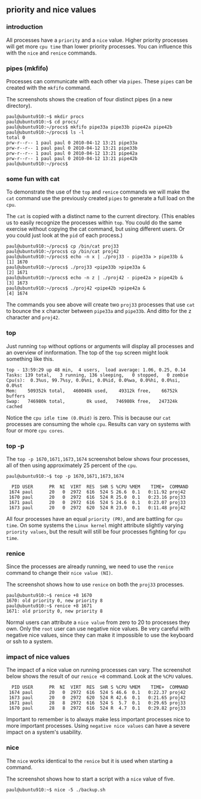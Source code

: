 ## priority and nice values

### introduction

All processes have a `priority` and a `nice` value. Higher
priority processes will get more `cpu time` than lower priority
processes. You can influence this with the `nice` and
`renice` commands.

### pipes (mkfifo)

Processes can communicate with each other via `pipes`.
These `pipes` can be created with the `mkfifo` command.

The screenshots shows the creation of four distinct pipes (in a new
directory).

    paul@ubuntu910:~$ mkdir procs
    paul@ubuntu910:~$ cd procs/
    paul@ubuntu910:~/procs$ mkfifo pipe33a pipe33b pipe42a pipe42b
    paul@ubuntu910:~/procs$ ls -l
    total 0
    prw-r--r-- 1 paul paul 0 2010-04-12 13:21 pipe33a
    prw-r--r-- 1 paul paul 0 2010-04-12 13:21 pipe33b
    prw-r--r-- 1 paul paul 0 2010-04-12 13:21 pipe42a
    prw-r--r-- 1 paul paul 0 2010-04-12 13:21 pipe42b
    paul@ubuntu910:~/procs$
            

### some fun with cat

To demonstrate the use of the `top` and `renice` commands we will make
the `cat` command use the previously created `pipes` to generate a full
load on the `cpu`.

The `cat` is copied with a distinct name to the current directory. (This
enables us to easily recognize the processes within `top`. You could do
the same exercise without copying the cat command, but using different
users. Or you could just look at the `pid` of each process.)

    paul@ubuntu910:~/procs$ cp /bin/cat proj33
    paul@ubuntu910:~/procs$ cp /bin/cat proj42
    paul@ubuntu910:~/procs$ echo -n x | ./proj33 - pipe33a > pipe33b &
    [1] 1670
    paul@ubuntu910:~/procs$ ./proj33 <pipe33b >pipe33a &
    [2] 1671
    paul@ubuntu910:~/procs$ echo -n z | ./proj42 - pipe42a > pipe42b &
    [3] 1673
    paul@ubuntu910:~/procs$ ./proj42 <pipe42b >pipe42a &
    [4] 1674
            

The commands you see above will create two `proj33` processes that use
`cat` to bounce the x character between `pipe33a` and `pipe33b`. And
ditto for the z character and `proj42`.

### top

Just running `top` without options or arguments will display all
processes and an overview of innformation. The top of the `top` screen
might look something like this.

    top - 13:59:29 up 48 min,  4 users,  load average: 1.06, 0.25, 0.14
    Tasks: 139 total,   3 running, 136 sleeping,   0 stopped,   0 zombie
    Cpu(s):  0.3%us, 99.7%sy, 0.0%ni, 0.0%id, 0.0%wa, 0.0%hi, 0.0%si, 0.0%st
    Mem:    509352k total,   460040k used,    49312k free,    66752k buffers
    Swap:   746980k total,        0k used,   746980k free,   247324k cached
            

Notice the `cpu idle time (0.0%id)` is zero. This is because our `cat`
processes are consuming the whole `cpu`. Results can vary on systems
with four or more `cpu cores`.

### top -p

The `top -p 1670,1671,1673,1674` screenshot below shows four processes,
all of then using approximately 25 percent of the `cpu`.

    paul@ubuntu910:~$ top -p 1670,1671,1673,1674

      PID USER      PR  NI  VIRT  RES  SHR S %CPU %MEM    TIME+  COMMAND
     1674 paul      20   0  2972  616  524 S 26.6  0.1   0:11.92 proj42
     1670 paul      20   0  2972  616  524 R 25.0  0.1   0:23.16 proj33
     1671 paul      20   0  2972  616  524 S 24.6  0.1   0:23.07 proj33
     1673 paul      20   0  2972  620  524 R 23.0  0.1   0:11.48 proj42
            

All four processes have an equal `priority (PR)`, and are battling for
`cpu time`. On some systems the `Linux kernel` might attribute slightly
varying `priority values`, but the result will still be four processes
fighting for `cpu time`.

### renice

Since the processes are already running, we need to use the
`renice` command to change their `nice value (NI)`.

The screenshot shows how to use `renice` on both the `proj33` processes.

    paul@ubuntu910:~$ renice +8 1670
    1670: old priority 0, new priority 8
    paul@ubuntu910:~$ renice +8 1671
    1671: old priority 0, new priority 8
            

Normal users can attribute a `nice value` from zero to 20 to processes
they own. Only the `root` user can use negative nice values. Be very
careful with negative nice values, since they can make it impossible to
use the keyboard or ssh to a system.

### impact of nice values

The impact of a nice value on running processes can vary. The screenshot
below shows the result of our `renice +8` command. Look at the `%CPU`
values.

      PID USER      PR  NI  VIRT  RES  SHR S %CPU %MEM    TIME+  COMMAND
     1674 paul      20   0  2972  616  524 S 46.6  0.1   0:22.37 proj42
     1673 paul      20   0  2972  620  524 R 42.6  0.1   0:21.65 proj42
     1671 paul      28   8  2972  616  524 S  5.7  0.1   0:29.65 proj33
     1670 paul      28   8  2972  616  524 R  4.7  0.1   0:29.82 proj33
            

Important to remember is to always make less important processes nice to
more important processes. Using `negative nice values` can have a severe
impact on a system\'s usability.

### nice

The `nice` works identical to the `renice` but it is used
when starting a command.

The screenshot shows how to start a script with a `nice` value of five.

    paul@ubuntu910:~$ nice -5 ./backup.sh
            
